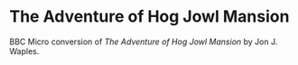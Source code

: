 # The Adventure of Hog Jowl Mansion

BBC Micro conversion of *The Adventure of Hog Jowl Mansion* by Jon J. Waples.
